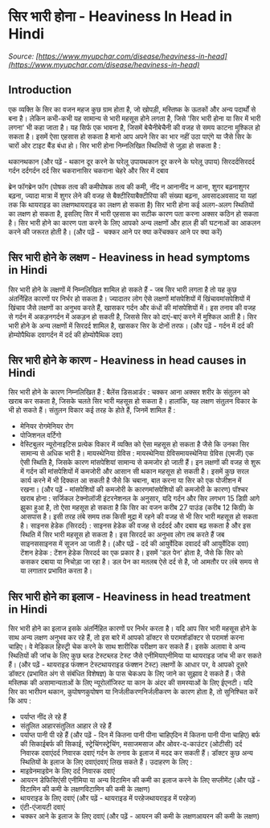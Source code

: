# सिर भारी होना - Heaviness In Head in Hindi
_Source: [https://www.myupchar.com/disease/heaviness-in-head](https://www.myupchar.com/disease/heaviness-in-head)_

## Introduction
एक व्यक्ति के सिर का वजन महज कुछ ग्राम होता है, जो खोपड़ी, मस्तिष्क के ऊतकों और अन्य पदार्थों से बना है। लेकिन कभी-कभी यह सामान्य से भारी महसूस होने लगता है, जिसे 'सिर भारी होना या सिर में भारी लगना' भी कहा जाता है। यह सिर्फ एक भावना है, जिसमें बेचैनीबेचैनी की वजह से समय काटना मुश्किल हो सकता है। इसमें ऐसा एहसास हो सकता है मानो आप अपने सिर का भार नहीं उठा पाएंगे या जैसे सिर के चारों ओर टाइट बैंड बंधा हो। सिर भारी होना निम्नलिखित स्थितियों से जुड़ा हो सकता है :

थकानथकान (और पढ़ें - थकान दूर करने के घरेलू उपायथकान दूर करने के घरेलू उपाय)
सिरदर्दसिरदर्द
गर्दन दर्दगर्दन दर्द
सिर चकरानासिर चकराना
चेहरे और सिर में दबाव

ब्रेन फॉगब्रेन फॉग (पोषक तत्व की कमीपोषक तत्व की कमी, नींद न आनानींद न आना, शुगर बढ़नाशुगर बढ़ना, ज्यादा मात्रा में शुगर लेने की वजह से बैक्टीरियाबैक्टीरिया की संख्या बढ़ना, अवसादअवसाद या यहां तक कि थायराइड का लक्षणथायराइड का लक्षण हो सकता है)
सिर भारी होना कई अलग-अलग स्थितियों का लक्षण हो सकता है, इसलिए सिर में भारी एहसास का सटीक कारण पता करना अक्सर कठिन हो सकता है। सिर भारी होने का कारण पता करने के लिए आपको अन्य लक्षणों और हाल ही की घटनाओं का आकलन करने की जरूरत होती है।
(और पढ़ें -  चक्कर आने पर क्या करेंचक्कर आने पर क्या करें)

## सिर भारी होने के लक्षण - Heaviness in head symptoms in Hindi
सिर भारी होने के लक्षणों में निम्नलिखित शामिल हो सकते हैं -
जब सिर भारी लगता है तो यह कुछ अंतर्निहित कारणों पर निर्भर हो सकता है। ज्यादातर लोग ऐसे लक्षणों मांसपेशियों में खिंचावमांसपेशियों में खिंचाव जैसे लक्षणों का अनुभव करते हैं, खासकर गर्दन और कंधों की मांसपेशियों में। इस तनाव की वजह से गर्दन में अकड़नगर्दन में अकड़न हो सकती है, जिससे सिर को दाएं-बाएं करने में मुश्किल आती है।
सिर भारी होने के अन्य लक्षणों में सिरदर्द शामिल है, खासकर सिर के दोनों तरफ।
(और पढ़ें - गर्दन में दर्द की होम्योपैथिक दवागर्दन में दर्द की होम्योपैथिक दवा)

## सिर भारी होने के कारण - Heaviness in head causes in Hindi
सिर भारी होने के कारण निम्नलिखित हैं :
बैलेंस डिसआर्डर : चक्कर आना अक्सर शरीर के संतुलन को खराब कर सकता है, जिसके चलते सिर भारी महसूस हो सकता है। हालांकि, यह लक्षण संतुलन विकार के भी हो सकते हैं। संतुलन विकार कई तरह के होते हैं, जिनमें शामिल हैं :
- मेनियर रोगमेनियर रोग
- पोजिशनल वर्टिगो
- वेस्टिबुलर न्यूरोनाइटिस
प्रत्येक विकार में व्यक्ति को ऐसा महसूस हो सकता है जैसे कि उनका सिर सामान्य से अधिक भारी है।
मायस्थेनिया ग्रेविस : मायस्थेनिया ग्रेविसमायस्थेनिया ग्रेविस (एमजी) एक ऐसी स्थिति है, जिसके कारण मांसपेशियां सामान्य से कमजोर हो जाती हैं। इन लक्षणों की वजह से शुरू में गर्दन की मांसपेशियों में कमजोरी और आसान सी थकान महसूस हो सकती है। इसमें कुछ सरल कार्य करने में भी​ दिक्कत आ सकती है जैसे कि चबाना, बात करना या सिर को एक पोजीशन में रखना।
(और पढ़ें - मांसपेशियों की कमजोरी के कारणमांसपेशियों की कमजोरी के कारण)
पॉश्चर खराब होना : सर्जिकल टेक्नोलॉजी इंटरनेशनल के अनुसार, यदि गर्दन और सिर लगभग 15 डिग्री आगे झुका हुआ है, तो ऐसा महसूस हो सकता है कि सिर का वजन करीब 27 पाउंड (करीब 12 किग्री) के आसपास है। इसी तरह लंबे समय तक किसी मुद्रा में रहने की वजह से भी सिर भारी महसूस हो सकता है।
साइनस हेडेक (सिरदर्द) : साइनस हेडेक की वजह से दर्ददर्द और दबाव बढ़ सकता है और इस स्थिति में सिर भारी महसूस हो सकता है। इस सिरदर्द का अनुभव लोग तब करते हैं जब साइनससाइनस में सूजन आ जाती है।
(और पढ़ें - दर्द की आयुर्वेदिक दवादर्द की आयुर्वेदिक दवा)
टेंशन हेडेक : टेंशन हेडेक सिरदर्द का एक प्रकार है। इसमें 'डल पेन' होता है, जैसे कि सिर को कसकर दबाया या निचोड़ा जा रहा है। डल पेन का मतलब ऐसे दर्द से है, जो आमतौर पर लंबे समय से या लगातार प्रभावित करता है।

## सिर भारी होने का इलाज - Heaviness in head treatment in Hindi
सिर भारी होने का इलाज इसके अंतर्निहित कारणों पर निर्भर करता है। यदि आप सिर भारी महसूस होने के साथ अन्य लक्षण अनुभव कर रहे हैं, तो इस बारे में आपको डॉक्टर से परामर्शडॉक्टर से परामर्श करना चाहिए। वे मेडिकल हिस्ट्री चेक करने के साथ शारीरिक परीक्षण कर सकते हैं। इसके अलावा वे अन्य स्थितियों की जांच के लिए कुछ ब्लड टेस्टब्लड टेस्ट जैसे एनीमियाएनीमिया या थायराइड जांच भी कर सकते हैं।
(और पढ़ें - थायराइड फंक्शन टेस्टथायराइड फंक्शन टेस्ट)
लक्षणों के आधार पर, वे आपको दूसरे डॉक्टर (प्रभावित अंग से संबंधित विशेषज्ञ) के पास चेकअप के लिए जाने का सुझाव दे सकते हैं। जैसे मस्तिष्क की असामान्यताओं के लिए न्यूरोलॉजिस्ट या कान के अंदर की समस्याओं के लिए ईएनटी।
यदि सिर का भारीपन थकान, कुपोषणकुपोषण या निर्जलीकरणनिर्जलीकरण के कारण होता है, तो सुनिश्चित करें कि आप :
- पर्याप्त नींद ले रहे हैं
- संतुलित आहारसंतुलित आहार ले रहे हैं
- पर्याप्त पानी पी रहे हैं (और पढ़ें - दिन में कितना पानी पीना चाहिएदिन में कितना पानी पीना चाहिए)
बर्फ की सिकाईबर्फ की सिकाई, स्ट्रेचिंगस्ट्रेचिंग, मसाजमसाज और ओवर-द-काउंटर (ओटीसी) दर्द निवारक दवाएंदर्द निवारक दवाएं गर्दन के तनाव के इलाज में मदद कर सकती हैं।
डॉक्टर कुछ अन्य स्थितियों के इलाज के लिए दवाएंदवाएं लिख सकते हैं। उदाहरण के लिए :
- माइग्रेनमाइग्रेन के लिए दर्द निवारक दवाएं
- आयरन डेफिसिएंसी एनीमिया या अन्य विटामिन की कमी का इलाज करने के लिए सप्लीमेंट (और पढ़ें - विटामिन की कमी के लक्षणविटामिन की कमी के लक्षण)
- थायराइड के लिए दवाएं (और पढ़ें - थायराइड में परहेजथायराइड में परहेज)
- एंटी-एंजायटी दवाएं
- चक्कर आने के इलाज के लिए दवाएं
(और पढ़ें - आयरन की कमी के लक्षणआयरन की कमी के लक्षण)


